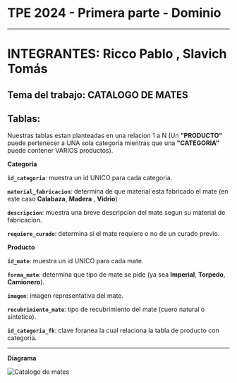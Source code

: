 # TPE 2024 - Primera parte - Dominio

_ _ _

# INTEGRANTES: Ricco Pablo , Slavich Tomás
## Tema del trabajo: CATALOGO DE MATES
## Tablas:

Nuestras tablas estan planteadas en una relacion 1 a N (Un __"PRODUCTO"__ puede pertenecer a UNA sola categoria mientras que una __"CATEGORIA"__ puede contener VARIOS productos).

**Categoria**

**`id_categoria`**: muestra un id UNICO para cada categoria.

**`material_fabricacion`**: determina de que material esta fabricado el mate (en este caso __Calabaza__, __Madera__ , __Vidrio__)

**`descripcion`**: muestra una breve descripcion del mate segun su material de fabricacion.

**`requiere_curado`**: determina si el mate requiere o no de un curado previo.



**Producto**

**`id_mate`**: muestra un id UNICO para cada mate.

**`forma_mate`**: determina que tipo de mate se pide (ya sea __Imperial__, __Torpedo__, __Camionero__).

**`imagen`**: imagen representativa del mate.

**`recubrimiento_mate`**: tipo de recubrimiento del mate (cuero natural o sintetico).

**`id_categoria_fk`**: clave foranea la cual relaciona la tabla de producto con categoria.

_ _ _

**Diagrama**

![Catalogo de mates](https://github.com/user-attachments/assets/d293fbcd-16c5-42fa-a70d-f15c6babddf8)







